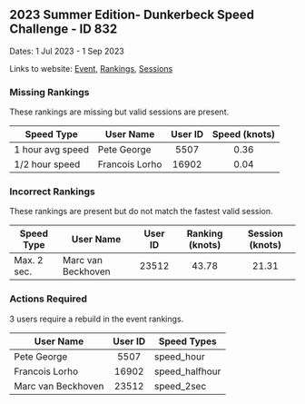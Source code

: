 ## 2023 Summer Edition- Dunkerbeck Speed Challenge - ID 832

Dates: 1 Jul 2023 - 1 Sep 2023

Links to website: [Event](https://www.gps-wingfoiling.com/default.aspx?mnu=event&val=832), [Rankings](https://www.gps-wingfoiling.com/default.aspx?mnu=eventranking&val=832), [Sessions](https://www.gps-wingfoiling.com/default.aspx?mnu=eventsessions&val=832)

### Missing Rankings

These rankings are missing but valid sessions are present.

| Speed Type | User Name | User ID | Speed (knots) |
| ---------- | --------- | :-----: | :-----------: |
| 1 hour avg speed | Pete George | 5507 | 0.36 |
| 1/2 hour speed | Francois Lorho | 16902 | 0.04 |

### Incorrect Rankings

These rankings are present but do not match the fastest valid session.

| Speed Type | User Name | User ID | Ranking (knots) | Session (knots) |
| ---------- | --------- | :-----: | :-------------: | :-------------: |
| Max. 2 sec. | Marc van Beckhoven | 23512 | 43.78 | 21.31 |

### Actions Required

3 users require a rebuild in the event rankings.

| User Name | User ID | Speed Types |
| --------- | :-----: | ----------- |
| Pete George | 5507 | speed_hour |
| Francois Lorho | 16902 | speed_halfhour |
| Marc van Beckhoven | 23512 | speed_2sec |
